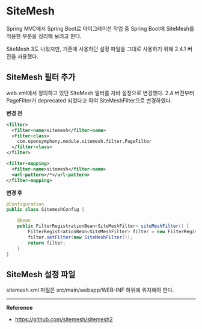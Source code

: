 # SiteMesh

Spring MVC에서 Spring Boot로 마이그레이션 작업 중 Spring Boot에 SiteMesh를 적용한 부분을 정리해 보려고 한다.

SiteMesh 3도 나왔지만, 기존에 사용하던 설정 파일을 그대로 사용하기 위해 2.4.1 버전을 사용했다.

## SiteMesh 필터 추가
web.xml에서 정의하고 있던 SiteMesh 필터를 자바 설정으로 변경했다.
2.4 버전부터 PageFilter가 deprecated 되었다고 하여 SiteMeshFilter으로 변경하였다.

**변경 전**
```xml
<filter>
  <filter-name>sitemesh</filter-name>
  <filter-class>
    com.opensymphony.module.sitemesh.filter.PageFilter
  </filter-class>
</filter>

<filter-mapping>
  <filter-name>sitemesh</filter-name>
  <url-pattern>/*</url-pattern>
</filter-mapping>
```

**변경 후**
```java
@Configuration
public class SitemeshConfig {

    @Bean
    public FilterRegistrationBean<SiteMeshFilter> siteMeshFilter() {
        FilterRegistrationBean<SiteMeshFilter> filter = new FilterRegistrationBean<>();
        filter.setFilter(new SiteMeshFilter());
        return filter;
    }
}
```

## SiteMesh 설정 파일
sitemesh.xml 파일은 src/main/webapp/WEB-INF 하위에 위치해야 한다.

---
**Reference**<br>
- https://github.com/sitemesh/sitemesh2
